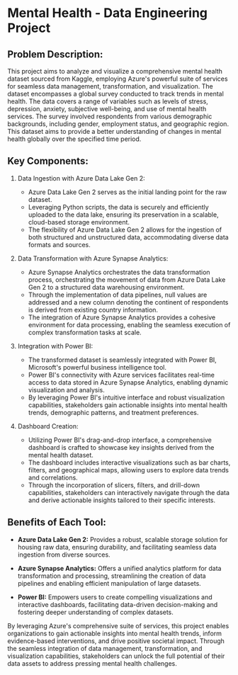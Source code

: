 # Mental Health - Data Engineering Project

## Problem Description:

This project aims to analyze and visualize a comprehensive mental health dataset sourced from Kaggle, employing Azure's powerful suite of services for seamless data management, transformation, and visualization. The dataset encompasses a global survey conducted to track trends in mental health. The data covers a range of variables such as levels of stress, depression, anxiety, subjective well-being, and use of mental health services. The survey involved respondents from various demographic backgrounds, including gender, employment status, and geographic region. This dataset aims to provide a better understanding of changes in mental health globally over the specified time period.

## Key Components:

1. Data Ingestion with Azure Data Lake Gen 2:
   - Azure Data Lake Gen 2 serves as the initial landing point for the raw dataset.
   - Leveraging Python scripts, the data is securely and efficiently uploaded to the data lake, ensuring its preservation in a scalable, cloud-based storage environment.
   - The flexibility of Azure Data Lake Gen 2 allows for the ingestion of both structured and unstructured data, accommodating diverse data formats and sources.

2. Data Transformation with Azure Synapse Analytics:
   - Azure Synapse Analytics orchestrates the data transformation process, orchestrating the movement of data from Azure Data Lake Gen 2 to a structured data warehousing environment.
   - Through the implementation of data pipelines, null values are addressed and a new column denoting the continent of respondents is derived from existing country information.
   - The integration of Azure Synapse Analytics provides a cohesive environment for data processing, enabling the seamless execution of complex transformation tasks at scale.

3. Integration with Power BI:
   - The transformed dataset is seamlessly integrated with Power BI, Microsoft's powerful business intelligence tool.
   - Power BI's connectivity with Azure services facilitates real-time access to data stored in Azure Synapse Analytics, enabling dynamic visualization and analysis.
   - By leveraging Power BI's intuitive interface and robust visualization capabilities, stakeholders gain actionable insights into mental health trends, demographic patterns, and treatment preferences.

4. Dashboard Creation:
   - Utilizing Power BI's drag-and-drop interface, a comprehensive dashboard is crafted to showcase key insights derived from the mental health dataset.
   - The dashboard includes interactive visualizations such as bar charts, filters, and geographical maps, allowing users to explore data trends and correlations.
   - Through the incorporation of slicers, filters, and drill-down capabilities, stakeholders can interactively navigate through the data and derive actionable insights tailored to their specific interests.

## Benefits of Each Tool:
  * **Azure Data Lake Gen 2:** Provides a robust, scalable storage solution for housing raw data, ensuring durability, and facilitating seamless data ingestion from diverse sources.

  * **Azure Synapse Analytics:** Offers a unified analytics platform for data transformation and processing, streamlining the creation of data pipelines and enabling efficient manipulation of large datasets.

  * **Power BI:** Empowers users to create compelling visualizations and interactive dashboards, facilitating data-driven decision-making and fostering deeper understanding of complex datasets.

By leveraging Azure's comprehensive suite of services, this project enables organizations to gain actionable insights into mental health trends, inform evidence-based interventions, and drive positive societal impact. Through the seamless integration of data management, transformation, and visualization capabilities, stakeholders can unlock the full potential of their data assets to address pressing mental health challenges.

